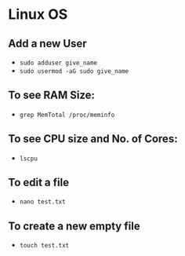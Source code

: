 # Linux OS

Add a new User
-
- `sudo adduser give_name`
- `sudo usermod -aG sudo give_name`

To see RAM Size:
-
- `grep MemTotal /proc/meminfo`

To see CPU size and No. of Cores:
-
- `lscpu`

To edit a file 
-
- `nano test.txt`

To create a new empty file
-
- `touch test.txt`
